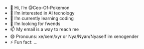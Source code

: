 - 👋 Hi, I’m @Ceo-Of-Pokemon
- 👀 I’m interested in AI tecnology
- 🌱 I’m currently learning coding
- 💞️ I’m looking for fwends
- 📫 My email is a way to reach me
- 😄 Pronouns: xe/xem/xyr or Nya/Nyan/Nyaself im xenogender
- ⚡ Fun fact: ...

<!---
Ceo-Of-Pokemon/Ceo-Of-Pokemon is a ✨ special ✨ repository because its `README.md` (this file) appears on your GitHub profile.
You can click the Preview link to take a look at your changes.
--->
